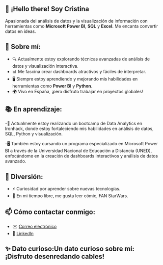 

## 👋 ¡Hello there! Soy Cristina 

Apasionada del análisis de datos y la visualización de información con herramientas como **Microsoft Power BI**, **SQL** y **Excel**. Me encanta convertir datos en ideas.

## 🚀 Sobre mí:
- 🔍 Actualmente estoy explorando técnicas avanzadas de análisis de datos y visualización interactiva.
- 📊 Me fascina crear dashboards atractivos y fáciles de interpretar.
- 🖥️ Siempre estoy aprendiendo y mejorando mis habilidades en herramientas como **Power BI** y **Python**.
- 🌍 Vivo en España, ¡pero disfruto trabajar en proyectos globales!

## 📚 En aprendizaje:
-📘 Actualmente estoy realizando un bootcamp de Data Analytics en Ironhack, donde estoy fortaleciendo mis habilidades en análisis de datos, SQL, Python y visualización.

-🖥️ También estoy cursando un programa especializado en Microsoft Power BI a través de la Universidad Nacional de Educación a Distancia (UNED), enfocándome en la creación de dashboards interactivos y análisis de datos avanzado.

## 🌟 Diversión:
- ⚡ Curiosidad por aprender sobre nuevas tecnologías.
- 🎨 En mi tiempo libre, me gusta leer cómic, FAN StarWars.

## 📫 Cómo contactar conmigo:
- ✉️ [Correo electrónico](cris.puertascamarero@gmail.com)
- 💼 [LinkedIn](https://www.linkedin.com/in/cristina-puertas-camarero-8955a6349/)

## ✨ Dato curioso:Un dato curioso sobre mí: ¡Disfruto desenredando cables!


